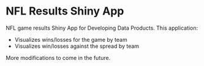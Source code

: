 NFL Results Shiny App
===========

NFL game results Shiny App for Developing Data Products. This application:

- Visualizes wins/losses for the game by team
- Visualizes win/losses against the spread by team

More modifications to come in the future.
